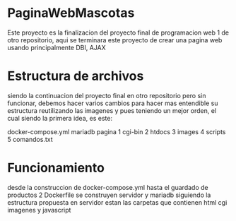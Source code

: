 # PaginaWebMascotas
Este proyecto es la finalizacion del proyecto final de programacion web 1 de otro repositorio, aqui se terminara este proyecto de crear una pagina web usando principalmente DBI, AJAX

# Estructura de archivos
siendo la continuacion del proyecto final en otro repositorio pero sin funcionar, debemos hacer varios cambios para hacer mas entendible su estructura reutilizando las imagenes y pues teniendo un mejor orden, el cual siendo la primera idea, es este:

docker-compose.yml
mariadb
pagina
1  cgi-bin
2  htdocs
3  images
4  scripts
5  comandos.txt

# Funcionamiento
desde la construccion de docker-compose.yml hasta el guardado de productos
2 Dockerfile se construyen servidor y mariadb siguiendo la estructura propuesta
en servidor estan las carpetas que contienen html cgi imagenes y javascript
